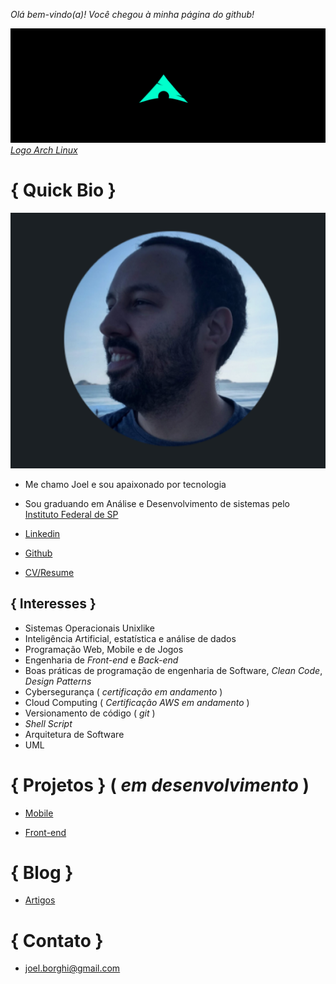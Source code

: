 _Olá bem-vindo(a)! Você chegou à minha página do github!_

[![Image](Archlinux.png)](https://archlinux.org/)
[_Logo Arch Linux_](https://archlinux.org/)


# { Quick Bio }



![Image](Perfil.png)


 - Me chamo Joel e sou apaixonado por tecnologia
 - Sou graduando em Análise e Desenvolvimento de sistemas pelo [Instituto Federal de SP](https://bra.ifsp.edu.br)
 
 - [Linkedin](https://www.linkedin.com/in/joel-guerreiro-a35866108)
 
 - [Github](https://github.com/Joelfo123)
 
 - [CV/Resume](https://docs.google.com/document/d/1pTw8HEwxT3avo0taDlutpqDHt7vlrigVOrRjL81HXpU/edit?usp=sharing)

## { Interesses }
 
 - Sistemas Operacionais Unixlike
 - Inteligência Artificial, estatística e análise de dados
 - Programação Web, Mobile e de Jogos 
 - Engenharia de _Front-end_ e _Back-end_
 - Boas práticas de programação de engenharia de Software, _Clean Code_, _Design Patterns_
 - Cybersegurança ( _certificação em andamento_ )
 - Cloud Computing ( _Certificação AWS em andamento_ )
 - Versionamento de código ( _git_ )
 - _Shell Script_
 - Arquitetura de Software
 - UML

# { Projetos } ( _em desenvolvimento_ )

 - [Mobile](https://docs.google.com/presentation/d/1qcTqXFdsYvzwXeyp66MM5-4CDg0MTFaIpScbVcSYMjM/edit?usp=sharing)

 - [Front-end](https://cursospremium.com.br)



# { Blog }

- [Artigos](https://techrookie1987.blogspot.com)


# { Contato }

- [joel.borghi@gmail.com](mailto:joel.borghi@gmail.com)
